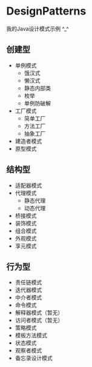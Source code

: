 # DesignPatterns
我的Java设计模式示例 ^_^
## 创建型
- 单例模式
    - 饿汉式
    - 懒汉式
    - 静态内部类
    - 枚举
    - 单例防破解
- 工厂模式
    - 简单工厂
    - 方法工厂
    - 抽象工厂
- 建造者模式
- 原型模式
## 结构型
- 适配器模式
- 代理模式
    - 静态代理
    - 动态代理
- 桥接模式
- 装饰模式
- 组合模式
- 外观模式
- 享元模式
## 行为型
- 责任链模式
- 迭代器模式
- 中介者模式
- 命令模式
- 解释器模式（暂无）
- 访问者模式（暂无）
- 策略模式
- 模板方法模式
- 状态模式
- 观察者模式
- 备忘录设计模式
